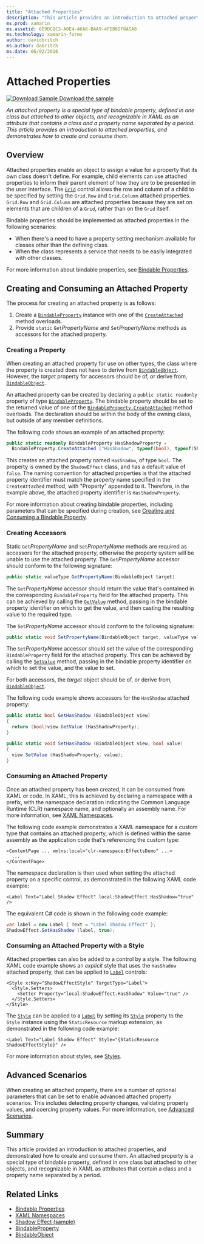 ```yaml
---
title: "Attached Properties"
description: "This article provides an introduction to attached properties, and demonstrates how to create and consume them."
ms.prod: xamarin
ms.assetid: 6E9DCDC3-A0E4-46A6-BAA9-4FEB6DF8A5A8
ms.technology: xamarin-forms
author: davidbritch
ms.author: dabritch
ms.date: 06/02/2016
---
```


# Attached Properties

[![Download Sample](~/media/shared/download.png) Download the sample](https://docs.microsoft.com/samples/xamarin/xamarin-forms-samples/effects-shadoweffect)

_An attached property is a special type of bindable property, defined in one class but attached to other objects, and recognizable in XAML as an attribute that contains a class and a property name separated by a period. This article provides an introduction to attached properties, and demonstrates how to create and consume them._

## Overview

Attached properties enable an object to assign a value for a property that its own class doesn't define. For example, child elements can use attached properties to inform their parent element of how they are to be presented in the user interface. The [`Grid`](xref:Xamarin.Forms.Grid) control allows the row and column of a child to be specified by setting the `Grid.Row` and `Grid.Column` attached properties. `Grid.Row` and `Grid.Column` are attached properties because they are set on elements that are children of a `Grid`, rather than on the `Grid` itself.

Bindable properties should be implemented as attached properties in the following scenarios:

- When there's a need to have a property setting mechanism available for classes other than the defining class.
- When the class represents a service that needs to be easily integrated with other classes.

For more information about bindable properties, see [Bindable Properties](~/xamarin-forms/xaml/bindable-properties.md).

## Creating and Consuming an Attached Property

The process for creating an attached property is as follows:

1. Create a [`BindableProperty`](xref:Xamarin.Forms.BindableProperty) instance with one of the [`CreateAttached`](xref:Xamarin.Forms.BindableProperty.CreateAttached*) method overloads.
1. Provide `static` `Get`*PropertyName* and `Set`*PropertyName* methods as accessors for the attached property.

### Creating a Property

When creating an attached property for use on other types, the class where the property is created does not have to derive from [`BindableObject`](xref:Xamarin.Forms.BindableObject). However, the *target* property for accessors should be of, or derive from, [`BindableObject`](xref:Xamarin.Forms.BindableObject).

An attached property can be created by declaring a `public static readonly` property of type [`BindableProperty`](xref:Xamarin.Forms.BindableProperty). The bindable property should be set to the returned value of one of the [`BindableProperty.CreateAttached`](xref:Xamarin.Forms.BindableProperty.CreateAttached(System.String,System.Type,System.Type,System.Object,Xamarin.Forms.BindingMode,Xamarin.Forms.BindableProperty.ValidateValueDelegate,Xamarin.Forms.BindableProperty.BindingPropertyChangedDelegate,Xamarin.Forms.BindableProperty.BindingPropertyChangingDelegate,Xamarin.Forms.BindableProperty.CoerceValueDelegate,Xamarin.Forms.BindableProperty.CreateDefaultValueDelegate)) method overloads. The declaration should be within the body of the owning class, but outside of any member definitions.

The following code shows an example of an attached property:

```csharp
public static readonly BindableProperty HasShadowProperty =
  BindableProperty.CreateAttached ("HasShadow", typeof(bool), typeof(ShadowEffect), false);
```

This creates an attached property named `HasShadow`, of type `bool`. The property is owned by the `ShadowEffect` class, and has a default value of `false`. The naming convention for attached properties is that the attached property identifier must match the property name specified in the `CreateAttached` method, with "Property" appended to it. Therefore, in the example above, the attached property identifier is `HasShadowProperty`.

For more information about creating bindable properties, including parameters that can be specified during creation, see [Creating and Consuming a Bindable Property](~/xamarin-forms/xaml/bindable-properties.md#consuming-bindable-property).

### Creating Accessors

Static `Get`*PropertyName* and `Set`*PropertyName* methods are required as accessors for the attached property, otherwise the property system will be unable to use the attached property. The `Get`*PropertyName* accessor should conform to the following signature:

```csharp
public static valueType GetPropertyName(BindableObject target)
```

The `Get`*PropertyName* accessor should return the value that's contained in the corresponding `BindableProperty` field for the attached property. This can be achieved by calling the [`GetValue`](xref:Xamarin.Forms.BindableObject.GetValue(Xamarin.Forms.BindableProperty)) method, passing in the bindable property identifier on which to get the value, and then casting the resulting value to the required type.

The `Set`*PropertyName* accessor should conform to the following signature:

```csharp
public static void SetPropertyName(BindableObject target, valueType value)
```

The `Set`*PropertyName* accessor should set the value of the corresponding `BindableProperty` field for the attached property. This can be achieved by calling the [`SetValue`](xref:Xamarin.Forms.BindableObject.SetValue(Xamarin.Forms.BindableProperty,System.Object)) method, passing in the bindable property identifier on which to set the value, and the value to set.

For both accessors, the *target* object should be of, or derive from, [`BindableObject`](xref:Xamarin.Forms.BindableObject).

The following code example shows accessors for the `HasShadow` attached property:

```csharp
public static bool GetHasShadow (BindableObject view)
{
  return (bool)view.GetValue (HasShadowProperty);
}

public static void SetHasShadow (BindableObject view, bool value)
{
  view.SetValue (HasShadowProperty, value);
}
```

### Consuming an Attached Property

Once an attached property has been created, it can be consumed from XAML or code. In XAML, this is achieved by declaring a namespace with a prefix, with the namespace declaration indicating the Common Language Runtime (CLR) namespace name, and optionally an assembly name. For more information, see [XAML Namespaces](~/xamarin-forms/xaml/namespaces.md).

The following code example demonstrates a XAML namespace for a custom type that contains an attached property, which is defined within the same assembly as the application code that's referencing the custom type:

```xaml
<ContentPage ... xmlns:local="clr-namespace:EffectsDemo" ...>
  ...
</ContentPage>
```

The namespace declaration is then used when setting the attached property on a specific control, as demonstrated in the following XAML code example:

```xaml
<Label Text="Label Shadow Effect" local:ShadowEffect.HasShadow="true" />
```

The equivalent C# code is shown in the following code example:

```csharp
var label = new Label { Text = "Label Shadow Effect" };
ShadowEffect.SetHasShadow (label, true);
```

### Consuming an Attached Property with a Style

Attached properties can also be added to a control by a style. The following XAML code example shows an *explicit* style that uses the `HasShadow` attached property, that can be applied to [`Label`](xref:Xamarin.Forms.Label) controls:

```xaml
<Style x:Key="ShadowEffectStyle" TargetType="Label">
  <Style.Setters>
    <Setter Property="local:ShadowEffect.HasShadow" Value="true" />
  </Style.Setters>
</Style>
```

The [`Style`](xref:Xamarin.Forms.Style) can be applied to a [`Label`](xref:Xamarin.Forms.Label) by setting its [`Style`](xref:Xamarin.Forms.NavigableElement.Style) property to the `Style` instance using the `StaticResource` markup extension, as demonstrated in the following code example:

```xaml
<Label Text="Label Shadow Effect" Style="{StaticResource ShadowEffectStyle}" />
```

For more information about styles, see [Styles](~/xamarin-forms/user-interface/styles/index.md).

## Advanced Scenarios

When creating an attached property, there are a number of optional parameters that can be set to enable advanced attached property scenarios. This includes detecting property changes, validating property values, and coercing property values. For more information, see [Advanced Scenarios](~/xamarin-forms/xaml/bindable-properties.md#advanced).

## Summary

This article provided an introduction to attached properties, and demonstrated how to create and consume them. An attached property is a special type of bindable property, defined in one class but attached to other objects, and recognizable in XAML as attributes that contain a class and a property name separated by a period.


## Related Links

- [Bindable Properties](~/xamarin-forms/xaml/bindable-properties.md)
- [XAML Namespaces](~/xamarin-forms/xaml/namespaces.md)
- [Shadow Effect (sample)](https://docs.microsoft.com/samples/xamarin/xamarin-forms-samples/effects-shadoweffect)
- [BindableProperty](xref:Xamarin.Forms.BindableProperty)
- [BindableObject](xref:Xamarin.Forms.BindableObject)
